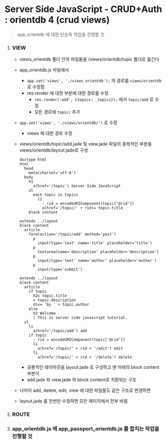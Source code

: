 # Server Side JavaScript - CRUD+Auth : orientdb 4 (crud views)

> app_orientdb 에 대한 단순화 작업을 진행할 것

1. ### VIEW

   - views_orientdb 폴더 안의 파일들을 /views/orientdb/topic 폴더로 옮긴다

   - app_orientdb.js 파일에서
     - `app.set('views', './views_orientdb');` 의 경로를 `views/orientdb` 로 수정함
     - res.render 에 대한 부분에 대한 경로를 수정
       - `res.render('add', {topics: _topics});` 에서 `topic/add` 로 수정
       - 모든 경로에 `topic/` 추가

   - `app.set('views', './views/orientdb/')`  로 수정

     - views 에 대한 경로 수정

   - views/orientdb/topic/add.jade 및 view.jade 파일의 중복적인 부분을 views/orientdb/layout.jade로 구성

     ```jade
     doctype html
     html
       head
         meta(charset='utf-8')
       body
         h1
           a(href='/topic') Server Side JavaScript
         ul
           each topic in topics
             li
               - rid = encodeURIComponent(topic['@rid'])
               a(href='/topic/' + rid)= topic.title
         block content
     ```

     ```jade
     extends ../layout
     block content
       article
         form(action='/topic/add' method='post')
           p
             input(type='text' name='title' placeholder='title')
           p
             textarea(name='description' placeholder='description')
           p
             input(type='text' name='author' placeholder='author')
           p
             input(type='submit')
     ```

     ```jade
     extends ../layout
     block content
       article
         if topic
           h2= topic.title
           = topic.description
           div= 'by ' + topic.author
         else
           h2 Welcome
           | This is server side javascript tutorial.
       ul
         li
           a(href='/topic/add') add
         if topic
           - rid = encodeURIComponent(topic['@rid'])
           li
             a(href='/topic/' + rid + '/edit') edit
           li
             a(href='/topic/' + rid + '/delete') delete
     ```

     - 공통적인 레이아웃을 layout.jade 로 구성하고 맨 아래의 block content 부분이
     - add.jade 와 view.jade 의 block content로 치환되는 구조

   - 나머지 add, delete, edit, view 에 대한 파일들도 같은 구조로 변경하면

   - layout.jade 를 한번만 수정하면 모든 페이지에서 전부 바뀜

2. ### ROUTE

3. ### app_orientdb.js 에 app_passport_orientdb.js 를 합치는 작업을 진행할 것

